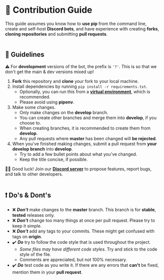 # 🚀 Contribution Guide

This guide assumes you know how to **use pip** from the command line, create and self-host **Discord bots**, and have experience with creating **forks**, **cloning repositories** and submitting **pull requests**.
<br><br>

## 📢 Guidelines

⚠️ For **development** versions of the bot, the prefix is `'?'`. This is so that we don't get the main & dev versions mixed up!

1. **Fork** this repository and **clone** your fork to your local machine.
3. Install dependencies by running `pip install -r requirements.txt`.
	- Optionally, you can run this from a **[virtual environment](https://docs.python.org/3/library/venv.html)**, which is recommended.
	- Please avoid using **pipenv**.
4. Make some changes.
	- Only make changes on the **develop** branch.
	 - You can create other branches and merge them into **develop**, if you choose to.
	 - When creating branches, it is recommended to create them from **develop**.
	 - Any pull requests where **master** has been changed will **be rejected**.
5. When you've finished making changes, submit a pull request from **your develop branch** into **develop**.
	- Try to add a few bullet points about what you've changed.
	- Keep the title concise, if possible.

👋🏻 Good luck! Join our **[Discord server](https://discord.gg/nNtGYsq3)** to propose features, report bugs, and talk to other developers.<br><br>

## ❗ Do's & Dont's

- ❌ ***Don't*** make changes to the **master** branch. This branch is for **stable**, **tested** releases only.
- ❌ ***Don't*** change too many things at once per pull request. Please try to keep it simple.
- ❌ ***Don't*** add any tags to your commits. These might get confused with tags on **origin**. 
- ✔️ ***Do*** try to follow the code style that is used throughout the project.
	- *Some files may have different code styles*. Try and stick to the code style of the file.
	- Comments are appreciated, but not 100% necessary.
- ✔️ ***Do*** test code as you write it. If there are any errors that **can't** be fixed, mention them in your **pull request**.



